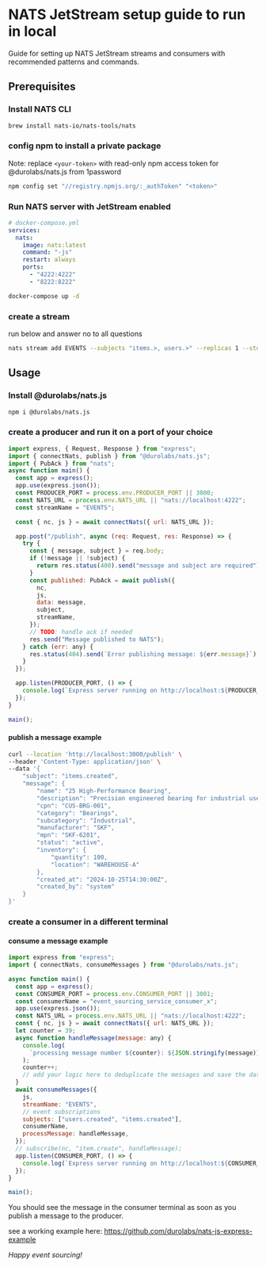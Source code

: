 # NATS JetStream setup guide to run in local

Guide for setting up NATS JetStream streams and consumers with recommended patterns and commands.

## Prerequisites

### Install NATS CLI

```bash
brew install nats-io/nats-tools/nats
```

### config npm to install a private package

Note: replace `<your-token>` with read-only npm access token for @durolabs/nats.js from 1password

```bash
npm config set "//registry.npmjs.org/:_authToken" "<token>"
```

### Run NATS server with JetStream enabled

```yaml
# docker-compose.yml
services:
  nats:
    image: nats:latest
    command: "-js"
    restart: always
    ports:
      - "4222:4222"
      - "8222:8222"
```

```bash
docker-compose up -d
```

### create a stream

run below and answer no to all questions

```bash
nats stream add EVENTS --subjects "items.>, users.>" --replicas 1 --storage file --retention limits --ack --discard old --dupe-window 2m --max-msgs=-1 --max-msgs-per-subject=-1 --max-bytes=-1 --max-age=0 --max-msg-size=-1 --max-consumers=-1
```

## Usage

### Install @durolabs/nats.js

```bash
npm i @durolabs/nats.js
```

### create a producer and run it on a port of your choice

```js
import express, { Request, Response } from "express";
import { connectNats, publish } from "@durolabs/nats.js";
import { PubAck } from "nats";
async function main() {
  const app = express();
  app.use(express.json());
  const PRODUCER_PORT = process.env.PRODUCER_PORT || 3000;
  const NATS_URL = process.env.NATS_URL || "nats://localhost:4222";
  const streamName = "EVENTS";

  const { nc, js } = await connectNats({ url: NATS_URL });

  app.post("/publish", async (req: Request, res: Response) => {
    try {
      const { message, subject } = req.body;
      if (!message || !subject) {
        return res.status(400).send("message and subject are required");
      }
      const published: PubAck = await publish({
        nc,
        js,
        data: message,
        subject,
        streamName,
      });
      // TODO: handle ack if needed
      res.send("Message published to NATS");
    } catch (err: any) {
      res.status(404).send(`Error publishing message: ${err.message}`);
    }
  });

  app.listen(PRODUCER_PORT, () => {
    console.log(`Express server running on http://localhost:${PRODUCER_PORT}`);
  });
}

main();
```

#### publish a message example

```bash
curl --location 'http://localhost:3000/publish' \
--header 'Content-Type: application/json' \
--data '{
    "subject": "items.created",
    "message": {
        "name": "25 High-Performance Bearing",
        "description": "Precision engineered bearing for industrial use",
        "cpn": "CUS-BRG-001",
        "category": "Bearings",
        "subcategory": "Industrial",
        "manufacturer": "SKF",
        "mpn": "SKF-6201",
        "status": "active",
        "inventory": {
            "quantity": 100,
            "location": "WAREHOUSE-A"
        },
        "created_at": "2024-10-25T14:30:00Z",
        "created_by": "system"
    }
}'
```

### create a consumer in a different terminal

#### consume a message example

```js
import express from "express";
import { connectNats, consumeMessages } from "@durolabs/nats.js";

async function main() {
  const app = express();
  const CONSUMER_PORT = process.env.CONSUMER_PORT || 3001;
  const consumerName = "event_sourcing_service_consumer_x";
  app.use(express.json());
  const NATS_URL = process.env.NATS_URL || "nats://localhost:4222";
  const { nc, js } = await connectNats({ url: NATS_URL });
  let counter = 39;
  async function handleMessage(message: any) {
    console.log(
      `processing message number ${counter}: ${JSON.stringify(message)}\n\n`
    );
    counter++;
    // add your logic here to deduplicate the messages and save the data or perform any other action such as sending a notification
  }
  await consumeMessages({
    js,
    streamName: "EVENTS",
    // event subscriptions
    subjects: ["users.created", "items.created"],
    consumerName,
    processMessage: handleMessage,
  });
  // subscribe(nc, "item.create", handleMessage);
  app.listen(CONSUMER_PORT, () => {
    console.log(`Express server running on http://localhost:${CONSUMER_PORT}`);
  });
}

main();
```

You should see the message in the consumer terminal as soon as you publish a message to the producer.

see a working example here: https://github.com/durolabs/nats-js-express-example

*Happy event sourcing!*
